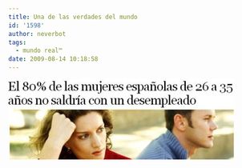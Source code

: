 ```yaml
---
title: Una de las verdades del mundo
id: '1598'
author: neverbot
tags:
  - mundo real™
date: 2009-08-14 10:18:58
---
```


![mujeres y desempleados](./una-de-las-verdades-del-mundo/mujeres-y-desempleados.jpg "mujeres y desempleados")
